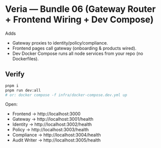 # Veria — Bundle 06 (Gateway Router + Frontend Wiring + Dev Compose)

Adds
- Gateway proxies to identity/policy/compliance.
- Frontend pages call gateway (onboarding & products wired).
- Dev Docker Compose runs all node services from your repo (no Dockerfiles).

## Verify
```bash
pnpm i
pnpm run dev:all
# or: docker compose -f infra/docker-compose.dev.yml up
```
Open:
- Frontend → http://localhost:3000
- Gateway → http://localhost:3001/health
- Identity → http://localhost:3002/health
- Policy → http://localhost:3003/health
- Compliance → http://localhost:3004/health
- Audit Writer → http://localhost:3005/health
